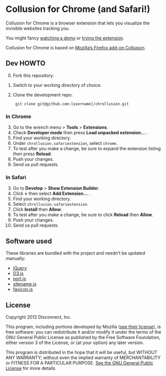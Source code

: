 # Collusion for Chrome (and Safari!)

Collusion for Chrome is a browser extension that lets you visualize the
invisible websites tracking you.

You might fancy [watching a demo](https://www.youtube.com/watch?v=zP79Iwm0xbA)
or [trying the extension](https://disconnect.me/collusion).

Collusion for Chrome is based on [Mozilla’s Firefox add-on
Collusion](https://github.com/toolness/collusion).

## Dev HOWTO

0. Fork this repository.
1. Switch to your working directory of choice.
2. Clone the development repo:

        git clone git@github.com:[username]/chrollusion.git

### In Chrome

3. Go to the wrench menu > **Tools** > **Extensions**.
4. Check **Developer mode** then press **Load unpacked extension...** .
5. Find your working directory.
6. Under `chrollusion.safariextension`, select `chrome`.
7. To test after you make a change, be sure to expand the extension listing then
   press **Reload**.
8. Push your changes.
9. Send us pull requests.

### In Safari

3. Go to **Develop** > **Show Extension Builder**.
4. Click **+** then select **Add Extension...** .
5. Find your working directory.
6. Select `chrollusion.safariextension`.
7. Click **Install** then **Allow**.
8. To test after you make a change, be sure to click **Reload** then **Allow**.
9. Push your changes.
10. Send us pull requests.

## Software used

These libraries are bundled with the project and needn’t be updated manually:

* [jQuery](https://github.com/jquery/jquery)
* [D3.js](https://github.com/mbostock/d3)
* [port.js](https://github.com/disconnectme/port)
* [sitename.js](https://github.com/disconnectme/sitename)
* [favicon.js](https://github.com/disconnectme/favicon)

## License

Copyright 2012 Disconnect, Inc.

This program, including portions developed by Mozilla ([see their
license](https://github.com/toolness/collusion/blob/master/README.md)), is free
software: you can redistribute it and/or modify it under the terms of the GNU
General Public License as published by the Free Software Foundation, either
version 3 of the License, or (at your option) any later version.

This program is distributed in the hope that it will be useful, but WITHOUT ANY
WARRANTY; without even the implied warranty of MERCHANTABILITY or FITNESS FOR A
PARTICULAR PURPOSE. [See the GNU General Public
License](https://www.gnu.org/licenses/gpl.html) for more details.
